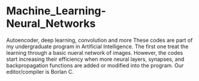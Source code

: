 # Machine_Learning-Neural_Networks
Autoencoder, deep learning, convolution and more
These codes are part of my undergraduate program in Artificial Intelligence. The first one 
treat the learning through a basic nueral network of images. However, the codes start
increasing their efficiency when more neural layers, synapses, and backpropagation functions
are added or modified into the program.
Our editor/compiler is Borlan C.
